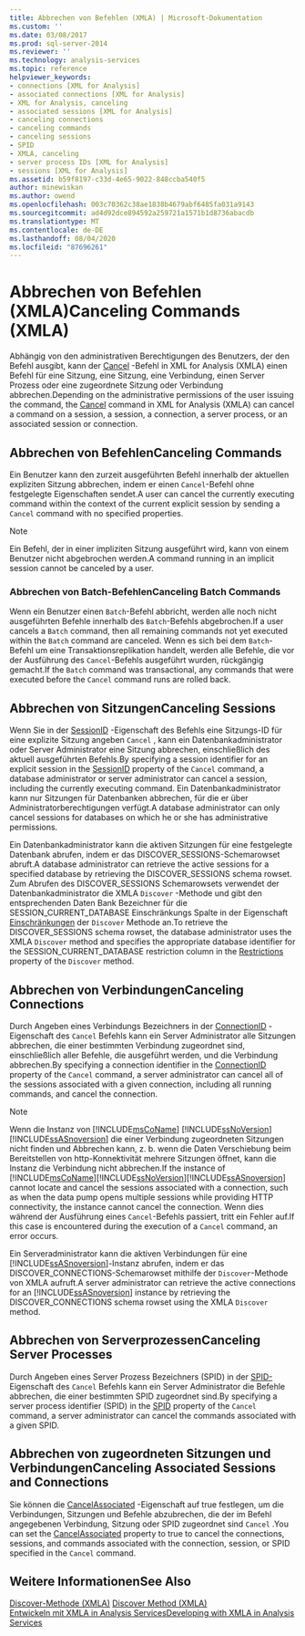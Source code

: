 ```yaml
---
title: Abbrechen von Befehlen (XMLA) | Microsoft-Dokumentation
ms.custom: ''
ms.date: 03/08/2017
ms.prod: sql-server-2014
ms.reviewer: ''
ms.technology: analysis-services
ms.topic: reference
helpviewer_keywords:
- connections [XML for Analysis]
- associated connections [XML for Analysis]
- XML for Analysis, canceling
- associated sessions [XML for Analysis]
- canceling connections
- canceling commands
- canceling sessions
- SPID
- XMLA, canceling
- server process IDs [XML for Analysis]
- sessions [XML for Analysis]
ms.assetid: b59f8197-c33d-4e65-9022-848ccba540f5
author: minewiskan
ms.author: owend
ms.openlocfilehash: 003c70362c38ae1838b4679abf6485fa031a9143
ms.sourcegitcommit: ad4d92dce894592a259721a1571b1d8736abacdb
ms.translationtype: MT
ms.contentlocale: de-DE
ms.lasthandoff: 08/04/2020
ms.locfileid: "87696261"
---
```

# <a name="canceling-commands-xmla"></a><span data-ttu-id="5f7d3-102">Abbrechen von Befehlen (XMLA)</span><span class="sxs-lookup"><span data-stu-id="5f7d3-102">Canceling Commands (XMLA)</span></span>
  <span data-ttu-id="5f7d3-103">Abhängig von den administrativen Berechtigungen des Benutzers, der den Befehl ausgibt, kann der [Cancel](https://docs.microsoft.com/bi-reference/xmla/xml-elements-commands/cancel-element-xmla) -Befehl in XML for Analysis (XMLA) einen Befehl für eine Sitzung, eine Sitzung, eine Verbindung, einen Server Prozess oder eine zugeordnete Sitzung oder Verbindung abbrechen.</span><span class="sxs-lookup"><span data-stu-id="5f7d3-103">Depending on the administrative permissions of the user issuing the command, the [Cancel](https://docs.microsoft.com/bi-reference/xmla/xml-elements-commands/cancel-element-xmla) command in XML for Analysis (XMLA) can cancel a command on a session, a session, a connection, a server process, or an associated session or connection.</span></span>  
  
## <a name="canceling-commands"></a><span data-ttu-id="5f7d3-104">Abbrechen von Befehlen</span><span class="sxs-lookup"><span data-stu-id="5f7d3-104">Canceling Commands</span></span>  
 <span data-ttu-id="5f7d3-105">Ein Benutzer kann den zurzeit ausgeführten Befehl innerhalb der aktuellen expliziten Sitzung abbrechen, indem er einen `Cancel`-Befehl ohne festgelegte Eigenschaften sendet.</span><span class="sxs-lookup"><span data-stu-id="5f7d3-105">A user can cancel the currently executing command within the context of the current explicit session by sending a `Cancel` command with no specified properties.</span></span>  
  
> [!NOTE]  
>  <span data-ttu-id="5f7d3-106">Ein Befehl, der in einer impliziten Sitzung ausgeführt wird, kann von einem Benutzer nicht abgebrochen werden.</span><span class="sxs-lookup"><span data-stu-id="5f7d3-106">A command running in an implicit session cannot be canceled by a user.</span></span>  
  
### <a name="canceling-batch-commands"></a><span data-ttu-id="5f7d3-107">Abbrechen von Batch-Befehlen</span><span class="sxs-lookup"><span data-stu-id="5f7d3-107">Canceling Batch Commands</span></span>  
 <span data-ttu-id="5f7d3-108">Wenn ein Benutzer einen `Batch`-Befehl abbricht, werden alle noch nicht ausgeführten Befehle innerhalb des `Batch`-Befehls abgebrochen.</span><span class="sxs-lookup"><span data-stu-id="5f7d3-108">If a user cancels a `Batch` command, then all remaining commands not yet executed within the `Batch` command are canceled.</span></span> <span data-ttu-id="5f7d3-109">Wenn es sich bei dem `Batch`-Befehl um eine Transaktionsreplikation handelt, werden alle Befehle, die vor der Ausführung des `Cancel`-Befehls ausgeführt wurden, rückgängig gemacht.</span><span class="sxs-lookup"><span data-stu-id="5f7d3-109">If the `Batch` command was transactional, any commands that were executed before the `Cancel` command runs are rolled back.</span></span>  
  
## <a name="canceling-sessions"></a><span data-ttu-id="5f7d3-110">Abbrechen von Sitzungen</span><span class="sxs-lookup"><span data-stu-id="5f7d3-110">Canceling Sessions</span></span>  
 <span data-ttu-id="5f7d3-111">Wenn Sie in der [SessionID](https://docs.microsoft.com/bi-reference/xmla/xml-elements-properties/id-element-xmla) -Eigenschaft des Befehls eine Sitzungs-ID für eine explizite Sitzung angeben `Cancel` , kann ein Datenbankadministrator oder Server Administrator eine Sitzung abbrechen, einschließlich des aktuell ausgeführten Befehls.</span><span class="sxs-lookup"><span data-stu-id="5f7d3-111">By specifying a session identifier for an explicit session in the [SessionID](https://docs.microsoft.com/bi-reference/xmla/xml-elements-properties/id-element-xmla) property of the `Cancel` command, a database administrator or server administrator can cancel a session, including the currently executing command.</span></span> <span data-ttu-id="5f7d3-112">Ein Datenbankadministrator kann nur Sitzungen für Datenbanken abbrechen, für die er über Administratorberechtigungen verfügt.</span><span class="sxs-lookup"><span data-stu-id="5f7d3-112">A database administrator can only cancel sessions for databases on which he or she has administrative permissions.</span></span>  
  
 <span data-ttu-id="5f7d3-113">Ein Datenbankadministrator kann die aktiven Sitzungen für eine festgelegte Datenbank abrufen, indem er das DISCOVER_SESSIONS-Schemarowset abruft.</span><span class="sxs-lookup"><span data-stu-id="5f7d3-113">A database administrator can retrieve the active sessions for a specified database by retrieving the DISCOVER_SESSIONS schema rowset.</span></span> <span data-ttu-id="5f7d3-114">Zum Abrufen des DISCOVER_SESSIONS Schemarowsets verwendet der Datenbankadministrator die XMLA `Discover` -Methode und gibt den entsprechenden Daten Bank Bezeichner für die SESSION_CURRENT_DATABASE Einschränkungs Spalte in der Eigenschaft [Einschränkungen](https://docs.microsoft.com/bi-reference/xmla/xml-elements-properties/restrictions-element-xmla) der `Discover` Methode an.</span><span class="sxs-lookup"><span data-stu-id="5f7d3-114">To retrieve the DISCOVER_SESSIONS schema rowset, the database administrator uses the XMLA `Discover` method and specifies the appropriate database identifier for the SESSION_CURRENT_DATABASE restriction column in the [Restrictions](https://docs.microsoft.com/bi-reference/xmla/xml-elements-properties/restrictions-element-xmla) property of the `Discover` method.</span></span>  
  
## <a name="canceling-connections"></a><span data-ttu-id="5f7d3-115">Abbrechen von Verbindungen</span><span class="sxs-lookup"><span data-stu-id="5f7d3-115">Canceling Connections</span></span>  
 <span data-ttu-id="5f7d3-116">Durch Angeben eines Verbindungs Bezeichners in der [ConnectionID](https://docs.microsoft.com/bi-reference/xmla/xml-elements-properties/connectionid-element-xmla) -Eigenschaft des `Cancel` Befehls kann ein Server Administrator alle Sitzungen abbrechen, die einer bestimmten Verbindung zugeordnet sind, einschließlich aller Befehle, die ausgeführt werden, und die Verbindung abbrechen.</span><span class="sxs-lookup"><span data-stu-id="5f7d3-116">By specifying a connection identifier in the [ConnectionID](https://docs.microsoft.com/bi-reference/xmla/xml-elements-properties/connectionid-element-xmla) property of the `Cancel` command, a server administrator can cancel all of the sessions associated with a given connection, including all running commands, and cancel the connection.</span></span>  
  
> [!NOTE]  
>  <span data-ttu-id="5f7d3-117">Wenn die Instanz von [!INCLUDE[msCoName](../../includes/msconame-md.md)] [!INCLUDE[ssNoVersion](../../includes/ssnoversion-md.md)] [!INCLUDE[ssASnoversion](../../includes/ssasnoversion-md.md)] die einer Verbindung zugeordneten Sitzungen nicht finden und Abbrechen kann, z. b. wenn die Daten Verschiebung beim Bereitstellen von http-Konnektivität mehrere Sitzungen öffnet, kann die Instanz die Verbindung nicht abbrechen.</span><span class="sxs-lookup"><span data-stu-id="5f7d3-117">If the instance of [!INCLUDE[msCoName](../../includes/msconame-md.md)][!INCLUDE[ssNoVersion](../../includes/ssnoversion-md.md)][!INCLUDE[ssASnoversion](../../includes/ssasnoversion-md.md)] cannot locate and cancel the sessions associated with a connection, such as when the data pump opens multiple sessions while providing HTTP connectivity, the instance cannot cancel the connection.</span></span> <span data-ttu-id="5f7d3-118">Wenn dies während der Ausführung eines `Cancel`-Befehls passiert, tritt ein Fehler auf.</span><span class="sxs-lookup"><span data-stu-id="5f7d3-118">If this case is encountered during the execution of a `Cancel` command, an error occurs.</span></span>  
  
 <span data-ttu-id="5f7d3-119">Ein Serveradministrator kann die aktiven Verbindungen für eine [!INCLUDE[ssASnoversion](../../includes/ssasnoversion-md.md)]-Instanz abrufen, indem er das DISCOVER_CONNECTIONS-Schemarowset mithilfe der `Discover`-Methode von XMLA aufruft.</span><span class="sxs-lookup"><span data-stu-id="5f7d3-119">A server administrator can retrieve the active connections for an [!INCLUDE[ssASnoversion](../../includes/ssasnoversion-md.md)] instance by retrieving the DISCOVER_CONNECTIONS schema rowset using the XMLA `Discover` method.</span></span>  
  
## <a name="canceling-server-processes"></a><span data-ttu-id="5f7d3-120">Abbrechen von Serverprozessen</span><span class="sxs-lookup"><span data-stu-id="5f7d3-120">Canceling Server Processes</span></span>  
 <span data-ttu-id="5f7d3-121">Durch Angeben eines Server Prozess Bezeichners (SPID) in der [SPID-](https://docs.microsoft.com/bi-reference/xmla/xml-elements-properties/id-element-xmla) Eigenschaft des `Cancel` Befehls kann ein Server Administrator die Befehle abbrechen, die einer bestimmten SPID zugeordnet sind.</span><span class="sxs-lookup"><span data-stu-id="5f7d3-121">By specifying a server process identifier (SPID) in the [SPID](https://docs.microsoft.com/bi-reference/xmla/xml-elements-properties/id-element-xmla) property of the `Cancel` command, a server administrator can cancel the commands associated with a given SPID.</span></span>  
  
## <a name="canceling-associated-sessions-and-connections"></a><span data-ttu-id="5f7d3-122">Abbrechen von zugeordneten Sitzungen und Verbindungen</span><span class="sxs-lookup"><span data-stu-id="5f7d3-122">Canceling Associated Sessions and Connections</span></span>  
 <span data-ttu-id="5f7d3-123">Sie können die [CancelAssociated](https://docs.microsoft.com/bi-reference/xmla/xml-elements-properties/cancelassociated-element-xmla) -Eigenschaft auf true festlegen, um die Verbindungen, Sitzungen und Befehle abzubrechen, die der im Befehl angegebenen Verbindung, Sitzung oder SPID zugeordnet sind `Cancel` .</span><span class="sxs-lookup"><span data-stu-id="5f7d3-123">You can set the [CancelAssociated](https://docs.microsoft.com/bi-reference/xmla/xml-elements-properties/cancelassociated-element-xmla) property to true to cancel the connections, sessions, and commands associated with the connection, session, or SPID specified in the `Cancel` command.</span></span>  
  
## <a name="see-also"></a><span data-ttu-id="5f7d3-124">Weitere Informationen</span><span class="sxs-lookup"><span data-stu-id="5f7d3-124">See Also</span></span>  
 <span data-ttu-id="5f7d3-125">[Discover-Methode &#40;XMLA&#41;](https://docs.microsoft.com/bi-reference/xmla/xml-elements-methods-discover) </span><span class="sxs-lookup"><span data-stu-id="5f7d3-125">[Discover Method &#40;XMLA&#41;](https://docs.microsoft.com/bi-reference/xmla/xml-elements-methods-discover) </span></span>  
 [<span data-ttu-id="5f7d3-126">Entwickeln mit XMLA in Analysis Services</span><span class="sxs-lookup"><span data-stu-id="5f7d3-126">Developing with XMLA in Analysis Services</span></span>](developing-with-xmla-in-analysis-services.md)  
  
  
